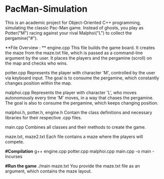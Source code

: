 # PacMan-Simulation
This is an academic project for Object-Oriented C++ programming, simulating the classic Pac-Man game. Instead of ghosts, you play as Potter("M") racing against your rival Malphoi("L") to collect the pergamine("#").

**File Overview : 
**
engine.cpp This file builds the game board. It creates the maze from the maze.txt file, which is passed as a command-line argument by the user. It places the players and the pergamine (scroll) on the map and checks who wins.

potter.cpp Represents the player with character 'M', controlled by the user via keyboard input. The goal is to consume the pergamine, which constantly changes position within the map.

malphoi.cpp Represents the player with character 'L', who moves autonomously every time 'M' moves, in a way that chases the pergamine. The goal is also to consume the pergamine, which keeps changing position.

malphoi.h, potter.h, engine.h Contain the class definitions and necessary libraries for their respective .cpp files.

main.cpp Combines all classes and their methods to create the game.

maze.txt, maze2.txt Each file contains a maze where the players will compete.

**#Compilation**
g++ engine.cpp potter.cpp malphoi.cpp main.cpp -o main -lncurses

**#Run the game**
./main maze.txt
You provide the maze.txt file as an argument, which contains the maze layout.
